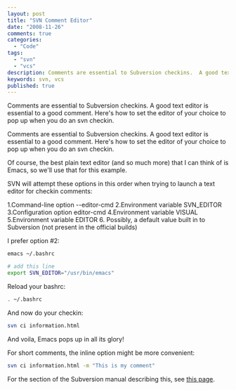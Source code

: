 ```yaml
---
layout: post
title: "SVN Comment Editor"
date: "2008-11-26"
comments: true
categories:
  - "Code"
tags:
  - "svn"
  - "vcs"
description: Comments are essential to Subversion checkins.  A good text editor is essential to a good comment.  Here's how to set the editor of your choice to pop up wh
keywords: svn, vcs
published: true
---
```


Comments are essential to Subversion checkins.  A good text editor is essential to a good comment.  Here's how to set the editor of your choice to pop up when you do an svn checkin.

<!--more-->

Comments are essential to Subversion checkins.  A good text editor is essential to a good comment.  Here's how to set the editor of your choice to pop up when you do an svn checkin.

Of course, the best plain text editor (and so much more) that I can think of is Emacs, so we'll use that for this example.

SVN will attempt these options in this order when trying to launch a text editor for checkin comments:
   
   1.Command-line option --editor-cmd
   2.Environment variable SVN_EDITOR
   3.Configuration option editor-cmd
   4.Environment variable VISUAL
   5.Environment variable EDITOR
   6. Possibly, a default value built in to Subversion (not present in the official builds)

I prefer option #2:

```bash
emacs ~/.bashrc

# add this line
export SVN_EDITOR="/usr/bin/emacs"
```

Reload your bashrc:

```bash
. ~/.bashrc
```

And now do your checkin:

```bash
svn ci information.html
```

And voila, Emacs pops up in all its glory!

For short comments, the inline option might be more convenient:

```bash
svn ci information.html -m "This is my comment"
```

For the section of the Subversion manual describing this, see <a href="http://svnbook.red-bean.com/en/1.4/svn-book.html#svn.advanced.confarea.opts.config">this page</a>.

  
